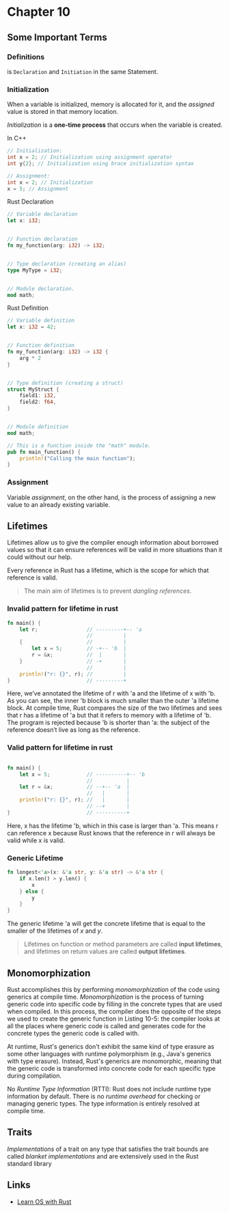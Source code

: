 # Chapter 10

## Some Important Terms

### Definitions

is `Declaration` and `Initiation` in the same Statement.

### Initialization

When a variable is initialized, memory is allocated for it, and the _assigned_ value is stored in that memory location.

_Initialization_ is a __one-time process__ that occurs when the variable is created.

In C++

```cpp
// Initialization:
int x = 2; // Initialization using assignment operator
int y{2}; // Initialization using brace initialization syntax

// Assignment:
int x = 2; // Initialization
x = 5; // Assignment
```

Rust Declaration

```rust
// Variable declaration
let x: i32;


// Function declaration
fn my_function(arg: i32) -> i32;


// Type declaration (creating an alias)
type MyType = i32;


// Module declaration.
mod math;

```

Rust Definition

```rust
// Variable definition
let x: i32 = 42;


// Function definition
fn my_function(arg: i32) -> i32 {
    arg * 2
}


// Type definition (creating a struct)
struct MyStruct {
    field1: i32,
    field2: f64,
}


// Module definition
mod math;

// This is a function inside the "math" module.
pub fn main_function() {
    println!("Calling the main function");
}

```

### Assignment

Variable _assignment_, on the other hand, is the process of assigning a new value to an already existing variable.

## Lifetimes

Lifetimes allow us to give the compiler enough information about borrowed values so that it can ensure references will be valid in more situations than it could without our help.

Every reference in Rust has a lifetime, which is the scope for which that reference is valid.

>The main aim of lifetimes is to prevent _dangling references_.

### Invalid pattern for lifetime in rust

```rust
fn main() {
    let r;                // ---------+-- 'a
                          //          |
    {                     //          |
        let x = 5;        // -+-- 'b  |
        r = &x;           //  |       |
    }                     // -+       |
                          //          |
    println!("r: {}", r); //          |
}                         // ---------+
```

Here, we’ve annotated the lifetime of r with 'a and the lifetime of x with 'b. As you can see, the inner 'b block is much smaller than the outer 'a lifetime block. At compile time, Rust compares the size of the two lifetimes and sees that r has a lifetime of  'a but that it refers to memory with a lifetime of  'b. The program is rejected because 'b is shorter than 'a: the subject of the reference doesn’t live as long as the reference.

### Valid pattern for lifetime in rust

```rust

fn main() {
    let x = 5;            // ----------+-- 'b
                          //           |
    let r = &x;           // --+-- 'a  |
                          //   |       |
    println!("r: {}", r); //   |       |
                          // --+       |
}                         // ----------+
```

Here, x  has the lifetime 'b, which in this case is larger than 'a. This means r can reference x because Rust knows that the reference in r will always be valid while x is valid.

### Generic Lifetime

```rust
fn longest<'a>(x: &'a str, y: &'a str) -> &'a str {
    if x.len() > y.len() {
        x
    } else {
        y
    }
}
```

The generic lifetime 'a will get the concrete lifetime that is equal to the smaller of the lifetimes of _x_ and _y_.

>Lifetimes on function or method parameters are called __input lifetimes__, and lifetimes on return values are called __output lifetimes__.

## Monomorphization

Rust accomplishes this by performing _monomorphization_ of the code using generics at compile time. _Monomorphization_ is the process of turning generic code into specific code by filling in the concrete types that are used when compiled. In this process, the compiler does the opposite of the steps we used to create the generic function in Listing 10-5: the compiler looks at all the places where generic code is called and generates code for the concrete types the generic code is called with.

At runtime, Rust's generics don't exhibit the same kind of type erasure as some other languages with runtime polymorphism (e.g., Java's generics with type erasure). Instead, Rust's generics are monomorphic, meaning that the generic code is transformed into concrete code for each specific type during compilation.

No _Runtime Type Information_ (RTTI): Rust does not include runtime type information by default. There is no _runtime overhead_ for checking or managing generic types. The type information is entirely resolved at compile time.

## Traits

_Implementations_ of a trait on any type that satisfies the trait bounds are called _blanket implementations_ and are extensively used in the Rust standard library

## Links

- [Learn OS with Rust][os-with-rust]

<!-- links -->
[os-with-rust]: https://rust-class.org/pages/classes.html
